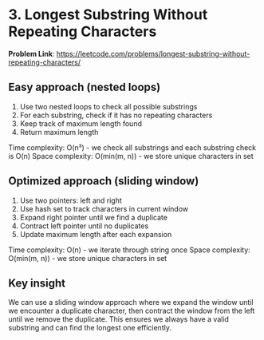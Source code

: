 # 3. Longest Substring Without Repeating Characters

**Problem Link**: https://leetcode.com/problems/longest-substring-without-repeating-characters/

## Easy approach (nested loops)
1. Use two nested loops to check all possible substrings
2. For each substring, check if it has no repeating characters
3. Keep track of maximum length found
4. Return maximum length

Time complexity: O(n³) - we check all substrings and each substring check is O(n)
Space complexity: O(min(m, n)) - we store unique characters in set


## Optimized approach (sliding window)
1. Use two pointers: left and right
2. Use hash set to track characters in current window
3. Expand right pointer until we find a duplicate
4. Contract left pointer until no duplicates
5. Update maximum length after each expansion

Time complexity: O(n) - we iterate through string once
Space complexity: O(min(m, n)) - we store unique characters in set


## Key insight
We can use a sliding window approach where we expand the window until we encounter a duplicate character, then contract the window from the left until we remove the duplicate. This ensures we always have a valid substring and can find the longest one efficiently. 